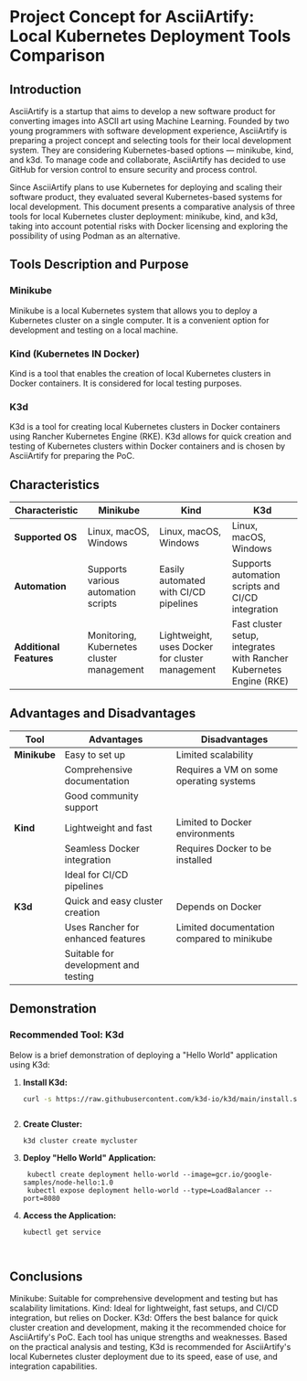 # Project Concept for AsciiArtify: Local Kubernetes Deployment Tools Comparison

## Introduction

AsciiArtify is a startup that aims to develop a new software product for converting images into ASCII art using Machine Learning. Founded by two young programmers with software development experience, AsciiArtify is preparing a project concept and selecting tools for their local development system. They are considering Kubernetes-based options — minikube, kind, and k3d. To manage code and collaborate, AsciiArtify has decided to use GitHub for version control to ensure security and process control.

Since AsciiArtify plans to use Kubernetes for deploying and scaling their software product, they evaluated several Kubernetes-based systems for local development. This document presents a comparative analysis of three tools for local Kubernetes cluster deployment: minikube, kind, and k3d, taking into account potential risks with Docker licensing and exploring the possibility of using Podman as an alternative.

## Tools Description and Purpose

### Minikube
Minikube is a local Kubernetes system that allows you to deploy a Kubernetes cluster on a single computer. It is a convenient option for development and testing on a local machine.

### Kind (Kubernetes IN Docker)
Kind is a tool that enables the creation of local Kubernetes clusters in Docker containers. It is considered for local testing purposes.

### K3d
K3d is a tool for creating local Kubernetes clusters in Docker containers using Rancher Kubernetes Engine (RKE). K3d allows for quick creation and testing of Kubernetes clusters within Docker containers and is chosen by AsciiArtify for preparing the PoC.

## Characteristics

| Characteristic     | Minikube                                | Kind                                   | K3d                                         |
|--------------------|-----------------------------------------|----------------------------------------|---------------------------------------------|
| **Supported OS**   | Linux, macOS, Windows                   | Linux, macOS, Windows                  | Linux, macOS, Windows                       |
| **Automation**     | Supports various automation scripts     | Easily automated with CI/CD pipelines  | Supports automation scripts and CI/CD integration |
| **Additional Features** | Monitoring, Kubernetes cluster management | Lightweight, uses Docker for cluster management | Fast cluster setup, integrates with Rancher Kubernetes Engine (RKE) |

## Advantages and Disadvantages

| Tool       | Advantages                                                                 | Disadvantages                                                     |
|------------|----------------------------------------------------------------------------|-------------------------------------------------------------------|
| **Minikube** | Easy to set up                                                            | Limited scalability                                                |
|            | Comprehensive documentation                                               | Requires a VM on some operating systems                            |
|            | Good community support                                                    |                                                                   |
| **Kind**     | Lightweight and fast                                                      | Limited to Docker environments                                     |
|            | Seamless Docker integration                                               | Requires Docker to be installed                                    |
|            | Ideal for CI/CD pipelines                                                 |                                                                   |
| **K3d**      | Quick and easy cluster creation                                           | Depends on Docker                                                  |
|            | Uses Rancher for enhanced features                                        | Limited documentation compared to minikube                         |
|            | Suitable for development and testing                                      |                                                                   |

## Demonstration

### Recommended Tool: K3d
Below is a brief demonstration of deploying a "Hello World" application using K3d:

1. **Install K3d:**
   ```bash
   curl -s https://raw.githubusercontent.com/k3d-io/k3d/main/install.sh | bash



2. **Create Cluster:** 
    ```
    k3d cluster create mycluster

3. **Deploy "Hello World" Application:**
   ```
    kubectl create deployment hello-world --image=gcr.io/google-samples/node-hello:1.0
    kubectl expose deployment hello-world --type=LoadBalancer --port=8080

4. **Access the Application:**
   ```
   kubectl get service



## Conclusions

Minikube: Suitable for comprehensive development and testing but has scalability limitations.
Kind: Ideal for lightweight, fast setups, and CI/CD integration, but relies on Docker.
K3d: Offers the best balance for quick cluster creation and development, making it the recommended choice for AsciiArtify's PoC.
Each tool has unique strengths and weaknesses. Based on the practical analysis and testing, K3d is recommended for AsciiArtify's local Kubernetes cluster deployment due to its speed, ease of use, and integration capabilities.


   
